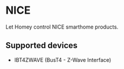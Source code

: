 # NICE
Let Homey control NICE smarthome products.

## Supported devices
* IBT4ZWAVE (BusT4 - Z-Wave Interface)
